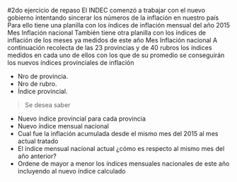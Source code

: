 #2do ejercicio de repaso
  El INDEC comenzó a trabajar con el nuevo gobierno intentando sincerar los números de la inflación en nuestro país
  Para ello tiene una planilla con los índices de inflación mensual del año 2015
  Mes 
  Inflación nacional
  También tiene otra planilla con los índices de inflación de los meses ya medidos de este año
  Mes
  Inflación nacional
  A continuación recolecta de las 23 provincias y de 40 rubros los índices medidos en cada uno de ellos con los que de su promedio se conseguirán los nuevos índices provinciales de inflación

* Nro de provincia.
* Nro de rubro.
* Índice provincial.

> Se desea saber
*	Nuevo índice provincial para cada provincia
*	Nuevo índice mensual nacional
*	Cual fue la inflación acumulada desde el mismo mes del 2015 al mes actual tratado
*	El índice mensual nacional actual ¿cómo es respecto al mismo mes del año anterior?
*	Ordene de mayor a menor los índices mensuales nacionales de este año incluyendo al nuevo índice calculado
